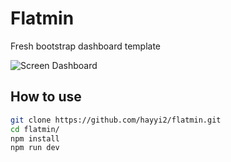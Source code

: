 # Flatmin

Fresh bootstrap dashboard template

![Screen Dashboard](https://hayyi2.github.io/flatmin/assets/img/screen/dashbaord.jpg)

## How to use

```sh
git clone https://github.com/hayyi2/flatmin.git
cd flatmin/
npm install
npm run dev
```
